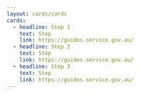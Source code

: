 ```yaml
---
layout: cards/cards
cards:
  - headline: Step 1
    text: Step
    link: https://guides.service.gov.au/
  - headline: Step 2
    text: Step
    link: https://guides.service.gov.au/
  - headline: Step 3
    text: Step
    link: https://guides.service.gov.au/
---
```

